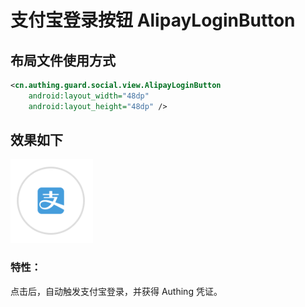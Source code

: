 # 支付宝登录按钮 AlipayLoginButton

## 布局文件使用方式

```xml
<cn.authing.guard.social.view.AlipayLoginButton
    android:layout_width="48dp"
    android:layout_height="48dp" />
```

## 效果如下

![](./images/alipay_button.png)

### 特性：

点击后，自动触发支付宝登录，并获得 Authing 凭证。

<br>
